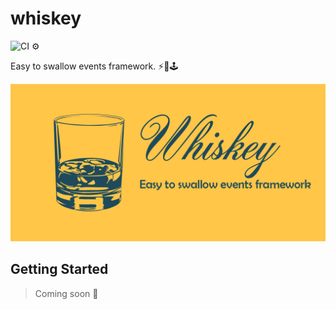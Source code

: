 # whiskey

![CI ⚙](https://github.com/faster-games/whiskey/workflows/CI%20%E2%9A%99/badge.svg)

Easy to swallow events framework. ⚡🥃🕹

![A glass of whiskey in blue, on orange background. The glass is next to the text "Easy to swallow events framework".](./Assets/whiskey_header.png)

## Getting Started

> Coming soon 🌟
